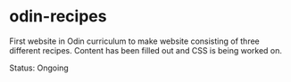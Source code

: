 # odin-recipes

First website in Odin curriculum to make website consisting of three different recipes.
Content has been filled out and CSS is being worked on.

Status: Ongoing